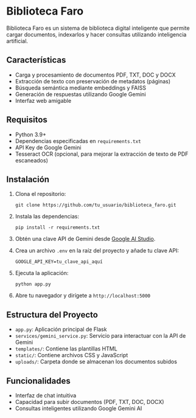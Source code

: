 # Biblioteca Faro

Biblioteca Faro es un sistema de biblioteca digital inteligente que permite cargar documentos, indexarlos y hacer consultas utilizando inteligencia artificial.

## Características

- Carga y procesamiento de documentos PDF, TXT, DOC y DOCX
- Extracción de texto con preservación de metadatos (páginas)
- Búsqueda semántica mediante embeddings y FAISS
- Generación de respuestas utilizando Google Gemini
- Interfaz web amigable

## Requisitos

- Python 3.9+ 
- Dependencias especificadas en `requirements.txt`
- API Key de Google Gemini
- Tesseract OCR (opcional, para mejorar la extracción de texto de PDF escaneados)

## Instalación

1. Clona el repositorio:
   ```
   git clone https://github.com/tu_usuario/biblioteca_faro.git
   ```

2. Instala las dependencias:
   ```
   pip install -r requirements.txt
   ```

3. Obtén una clave API de Gemini desde [Google AI Studio](https://makersuite.google.com/).

4. Crea un archivo `.env` en la raíz del proyecto y añade tu clave API:
   ```
   GOOGLE_API_KEY=tu_clave_api_aquí
   ```

5. Ejecuta la aplicación:
   ```
   python app.py
   ```

6. Abre tu navegador y dirígete a `http://localhost:5000`

## Estructura del Proyecto

- `app.py`: Aplicación principal de Flask
- `services/gemini_service.py`: Servicio para interactuar con la API de Gemini
- `templates/`: Contiene las plantillas HTML
- `static/`: Contiene archivos CSS y JavaScript
- `uploads/`: Carpeta donde se almacenan los documentos subidos

## Funcionalidades

- Interfaz de chat intuitiva
- Capacidad para subir documentos (PDF, TXT, DOC, DOCX)
- Consultas inteligentes utilizando Google Gemini AI
